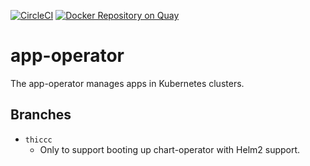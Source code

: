 [![CircleCI](https://circleci.com/gh/giantswarm/app-operator.svg?style=shield)](https://circleci.com/gh/giantswarm/) [![Docker Repository on Quay](https://quay.io/repository/giantswarm/app-operator/status "Docker Repository on Quay")](https://quay.io/repository/giantswarm/app-operator)

# app-operator

The app-operator manages apps in Kubernetes clusters.

## Branches

- `thiccc`
    - Only to support booting up chart-operator with Helm2 support.
